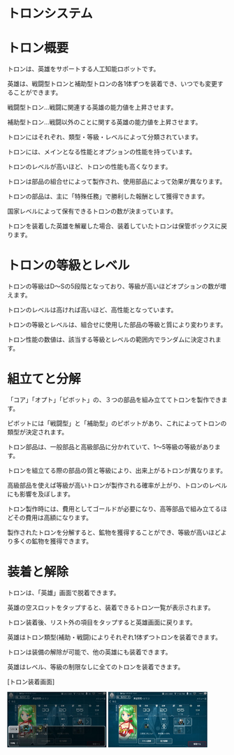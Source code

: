 # トロンシステム

# トロン概要
トロンは、英雄をサポートする人工知能ロボットです。

英雄は、戦闘型トロンと補助型トロンの各1体ずつを装着でき、いつでも変更することができます。

戦闘型トロン…戦闘に関連する英雄の能力値を上昇させます。

補助型トロン…戦闘以外のことに関する英雄の能力値を上昇させます。

トロンにはそれぞれ、類型・等級・レベルによって分類されています。

トロンには、メインとなる性能とオプションの性能を持っています。

トロンのレベルが高いほど、トロンの性能も高くなります。

トロンは部品の組合せによって製作され、使用部品によって効果が異なります。

トロンの部品は、主に「特殊任務」で勝利した報酬として獲得できます。

国家レベルによって保有できるトロンの数が決まっています。

トロンを装着した英雄を解雇した場合、装着していたトロンは保管ボックスに戻ります。

# トロンの等級とレベル
トロンの等級はD～Sの5段階となっており、等級が高いほどオプションの数が増えます。

トロンのレベルは高ければ高いほど、高性能となっています。

トロンの等級とレベルは、組合せに使用した部品の等級と質により変わります。

トロン性能の数値は、該当する等級とレベルの範囲内でランダムに決定されます。

# 組立てと分解
「コア」「オプト」「ピボット」の、３つの部品を組み立ててトロンを製作できます。

ピボットには「戦闘型」と「補助型」のピボットがあり、これによってトロンの類型が決定されます。

トロン部品は、一般部品と高級部品に分かれていて、1～5等級の等級があります。

トロンを組立てる際の部品の質と等級により、出来上がるトロンが異なります。

高級部品を使えば等級が高いトロンが製作される確率が上がり、トロンのレベルにも影響を及ぼします。

トロン製作時には、費用としてゴールドが必要になり、高等部品で組み立てるほどその費用は高額になります。

製作されたトロンを分解すると、鉱物を獲得することができ、等級が高いほどより多くの鉱物を獲得できます。

# 装着と解除
トロンは、「英雄」画面で脱着できます。

英雄の空スロットをタップすると、装着できるトロン一覧が表示されます。

トロン装着後、リスト外の項目をタップすると英雄画面に戻ります。

英雄はトロン類型(補助・戦闘)によりそれぞれ1体ずつトロンを装着できます。

トロンは装備の解除が可能で、他の英雄にも装着できます。

英雄はレベル、等級の制限なしに全てのトロンを装着できます。

[トロン装着画面]

<img src="_images/a53.jpg" width="45%"> <img src="_images/a54.jpg" width="45%">